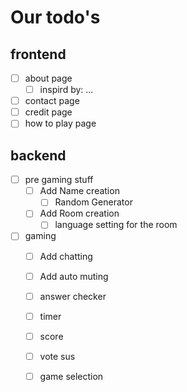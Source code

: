 # Our todo's

## frontend
- [ ] about page
  - [ ] inspird by: ...
- [ ] contact page
- [ ] credit page
- [ ] how to play page

## backend
- [ ] pre gaming stuff
  - [ ] Add Name creation
    - [ ] Random Generator
  - [ ] Add Room creation
    - [ ] language setting for the room

- [ ] gaming
  - [ ] Add chatting
  - [ ] Add auto muting
  
  - [ ] answer checker
  - [ ] timer
  - [ ] score
  - [ ] vote sus
  - [ ] game selection

